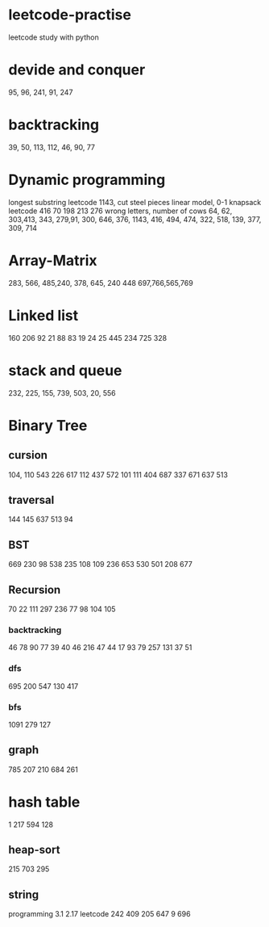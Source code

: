 # leetcode-practise
leetcode study with python
# devide and conquer
95, 96, 241, 91, 247
# backtracking
39, 50, 113, 112, 46, 90, 77
# Dynamic programming
longest substring leetcode 1143, cut steel pieces linear model, 0-1 knapsack  leetcode 416
70 198 213 276 wrong letters, number of cows 64, 62, 303,413, 343, 279,91, 300, 646, 376, 1143, 416, 494, 474, 322, 518, 139, 377, 309, 714

# Array-Matrix
283, 566, 485,240, 378, 645, 240 448 697,766,565,769
# Linked list
160 206 92 21 88 83 19 24 25 445 234 725 328
# stack and queue
232, 225, 155, 739, 503, 20, 556
# Binary Tree
## cursion
104, 110 543 226 617 112 437 572 101 111 404 687 337 671 637 513
## traversal
144 145 637 513 94
## BST
669 230 98 538 235 108 109 236 653 530 501 208 677
## Recursion 
70 22 111 297 236 77 98 104 105 
### backtracking
46 78 90 77 39 40 46 216 47 44 17 93 79 257 131 37 51
### dfs
695 200 547 130 417
### bfs
1091 279 127 
## graph
785 207 210 684 261
# hash table
1 217 594 128
## heap-sort
215 703 295
## string
programming 3.1 2.17 leetcode 242 409 205 647 9 696
